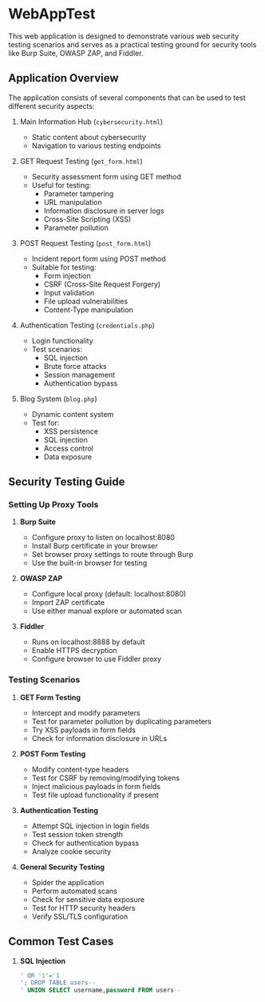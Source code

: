 # WebAppTest
This web application is designed to demonstrate various web security testing scenarios and serves as a practical testing ground for security tools like Burp Suite, OWASP ZAP, and Fiddler.

## Application Overview

The application consists of several components that can be used to test different security aspects:

1. Main Information Hub (`cybersecurity.html`)
   - Static content about cybersecurity
   - Navigation to various testing endpoints

2. GET Request Testing (`get_form.html`)
   - Security assessment form using GET method
   - Useful for testing:
     - Parameter tampering
     - URL manipulation
     - Information disclosure in server logs
     - Cross-Site Scripting (XSS)
     - Parameter pollution

3. POST Request Testing (`post_form.html`)
   - Incident report form using POST method
   - Suitable for testing:
     - Form injection
     - CSRF (Cross-Site Request Forgery)
     - Input validation
     - File upload vulnerabilities
     - Content-Type manipulation

4. Authentication Testing (`credentials.php`)
   - Login functionality
   - Test scenarios:
     - SQL injection
     - Brute force attacks
     - Session management
     - Authentication bypass

5. Blog System (`blog.php`)
   - Dynamic content system
   - Test for:
     - XSS persistence
     - SQL injection
     - Access control
     - Data exposure

## Security Testing Guide

### Setting Up Proxy Tools

1. **Burp Suite**
   - Configure proxy to listen on localhost:8080
   - Install Burp certificate in your browser
   - Set browser proxy settings to route through Burp
   - Use the built-in browser for testing

2. **OWASP ZAP**
   - Configure local proxy (default: localhost:8080)
   - Import ZAP certificate
   - Use either manual explore or automated scan

3. **Fiddler**
   - Runs on localhost:8888 by default
   - Enable HTTPS decryption
   - Configure browser to use Fiddler proxy

### Testing Scenarios

1. **GET Form Testing**
   - Intercept and modify parameters
   - Test for parameter pollution by duplicating parameters
   - Try XSS payloads in form fields
   - Check for information disclosure in URLs

2. **POST Form Testing**
   - Modify content-type headers
   - Test for CSRF by removing/modifying tokens
   - Inject malicious payloads in form fields
   - Test file upload functionality if present

3. **Authentication Testing**
   - Attempt SQL injection in login fields
   - Test session token strength
   - Check for authentication bypass
   - Analyze cookie security

4. **General Security Testing**
   - Spider the application
   - Perform automated scans
   - Check for sensitive data exposure
   - Test for HTTP security headers
   - Verify SSL/TLS configuration

## Common Test Cases

1. **SQL Injection**
   ```sql
   ' OR '1'='1
   '; DROP TABLE users--
   ' UNION SELECT username,password FROM users--
